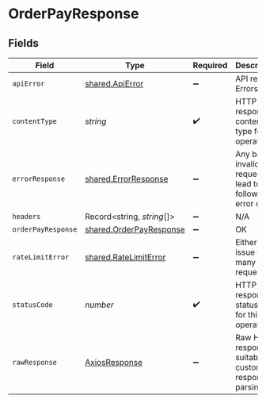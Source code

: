 # OrderPayResponse


## Fields

| Field                                                                     | Type                                                                      | Required                                                                  | Description                                                               |
| ------------------------------------------------------------------------- | ------------------------------------------------------------------------- | ------------------------------------------------------------------------- | ------------------------------------------------------------------------- |
| `apiError`                                                                | [shared.ApiError](../../../sdk/models/shared/apierror.md)                 | :heavy_minus_sign:                                                        | API related Errors                                                        |
| `contentType`                                                             | *string*                                                                  | :heavy_check_mark:                                                        | HTTP response content type for this operation                             |
| `errorResponse`                                                           | [shared.ErrorResponse](../../../sdk/models/shared/errorresponse.md)       | :heavy_minus_sign:                                                        | Any bad or invalid request will lead to following error object            |
| `headers`                                                                 | Record<string, *string*[]>                                                | :heavy_minus_sign:                                                        | N/A                                                                       |
| `orderPayResponse`                                                        | [shared.OrderPayResponse](../../../sdk/models/shared/orderpayresponse.md) | :heavy_minus_sign:                                                        | OK                                                                        |
| `rateLimitError`                                                          | [shared.RateLimitError](../../../sdk/models/shared/ratelimiterror.md)     | :heavy_minus_sign:                                                        | Either ports issue or too many requests                                   |
| `statusCode`                                                              | *number*                                                                  | :heavy_check_mark:                                                        | HTTP response status code for this operation                              |
| `rawResponse`                                                             | [AxiosResponse](https://axios-http.com/docs/res_schema)                   | :heavy_minus_sign:                                                        | Raw HTTP response; suitable for custom response parsing                   |